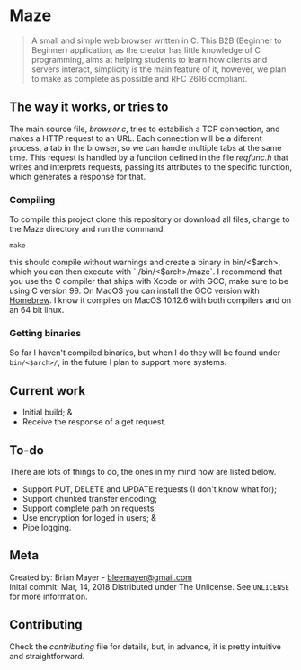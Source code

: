 # Maze

>A small and simple web browser written in C. This B2B (Beginner to Beginner) application, as the creator has little knowledge of C programming, aims at helping students to learn how clients and servers interact, simplicity is the main feature of it, however, we plan to make as complete as possible and RFC 2616 compliant.

## The way it works, or tries to

The main source file, *browser.c*, tries to estabilish a TCP connection, and makes a HTTP request to an URL. Each connection will be a diferent process, a tab in the browser, so we can handle multiple tabs at the same time. This request is handled by a function defined in the file *reqfunc.h* that writes and interprets requests, passing its attributes to the specific function, which generates a response for that.

### Compiling

To compile this project clone this repository or download all files, change to the Maze directory and run the command:

`make`

this should compile without warnings and create a binary in bin/<$arch>, which you can then execute with `./bin/<$arch>/maze`. I recommend that you use the C compiler that ships with Xcode or with GCC, make sure to be using C version 99. On MacOS you can install the GCC version with [Homebrew](https://brew.sh/). I know it compiles on MacOS 10.12.6 with both compilers and on an 64 bit linux.

### Getting binaries

So far I haven't compiled binaries, but when I do they will be found under `bin/<$arch>/`, in the future I plan to support more systems.

## Current work

- Initial build; &
- Receive the response of a get request.

## To-do

There are lots of things to do, the ones in my mind now are listed below.

- Support PUT, DELETE and UPDATE requests (I don't know what for);
- Support chunked transfer encoding;
- Support complete path on requests;
- Use encryption for loged in users; &
- Pipe logging.

## Meta

Created by: Brian Mayer - bleemayer@gmail.com	
Inital commit: Mar, 14, 2018
Distributed under The Unlicense. See ``UNLICENSE`` for more information.

## Contributing

Check the *contributing* file for details, but, in advance, it is pretty intuitive and straightforward.

